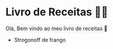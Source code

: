 # Livro de Receitas :man_cook:

Olá, Bem vindo ao meu livro de receitas :shallow_pan_of_food:

- Strogonoff de frango

